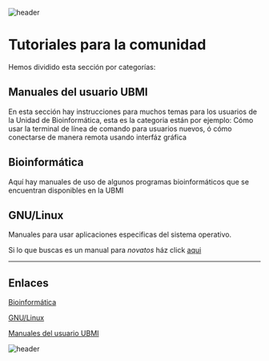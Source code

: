 
![header](/Tutoriales-IFC/assets/header.png)

# Tutoriales para la comunidad 

Hemos dividido esta sección por categorías: 

## Manuales del usuario UBMI

En esta sección hay instrucciones para muchos temas para los usuarios de la Unidad de Bioinformática, esta es la categoria están por ejemplo: Cómo usar la terminal de línea de comando para usuarios nuevos, ó cómo conectarse de manera remota usando interfáz gráfica


## Bioinformática

Aquí hay manuales de uso de algunos programas bioinformáticos que se encuentran disponibles en la UBMI

## GNU/Linux

Manuales para usar aplicaciones especificas del sistema operativo. 

Si lo que buscas es un manual para _novatos_ ház click [aqui](https://ubmi-ifc.github.io/Tutoriales-IFC/manuales/usuarios_ubmi/cli_cheatsheet)

___

## Enlaces


[ Bioinformática](https://ubmi-ifc.github.io/Tutoriales-IFC/manuales/bioinformatica/bioinformatica)

[ GNU/Linux](https://ubmi-ifc.github.io/Tutoriales-IFC/manuales/linux/linux)

[ Manuales del usuario UBMI](https://ubmi-ifc.github.io/Tutoriales-IFC/manuales/usuarios_ubmi/usuarios_ubmi)

![header](/Tutoriales-IFC/assets/header.png)

